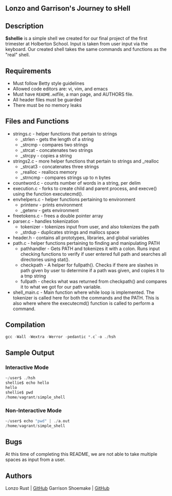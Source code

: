 ## Lonzo and Garrison's Journey to sHell
## Description

**$shellie** is a simple shell we created for our final project of the first trimester at Holberton School. Input is taken from user input via the keyboard. Our created shell takes the same commands and functions as the "real" shell.

## Requirements

* Must follow Betty style guidelines
* Allowed code editors are: vi, vim, and emacs
* Must  have `README.md`file, a man page, and AUTHORS file.
* All header files must be guarded
* There must be no memory leaks

## Files and Functions
 
* strings.c - helper functions that pertain to strings
  * _strlen - gets the length of a string
  * _strcmp - compares two strings
  * _strcat - concatenates two strings
  * _strcpy - copies a string
* strings2.c - more helper functions that pertain to strings and _realloc
  * _strcat3 - concatenates three strings
  * _realloc - reallocs memory
  * _strncmp - compares strings up to n bytes
* countword.c - counts number of words in a string, per delim
* execution.c - forks to create child and parent process, and execve() using the function executecmd().
* envhelpers.c - helper functions pertaining to environment
  * printenv - prints environment
  * _getenv - gets environment
* freetokens.c - frees a double pointer array
*  parser.c - handles tokenization
	* tokenizer - tokenizes input from user, and also tokenizes the path
	* _strdup - duplicates strings and mallocs space
* header.h - contains all prototypes, libraries, and global variables
* path.c - helper functions pertaining to finding and manipulating PATH
  * pathhandler - Gets PATH and tokenizes it with a colon. Runs input checking functions to verify if user entered full path and searches all directories using stat().
  * checkpath - A helper for fullpath(). Checks if there are slashes in path given by user to determine if a path was given, and copies it to a tmp string
  * fullpath - checks what was returned from checkpath() and compares it to what we got for our path variable.
 * shell_main.c - Main function where while loop is implemented. The tokenizer is called here for both the commands and the PATH.  This is also where where the executecmd() function is called to perform a command. 

## Compilation

```c
gcc -Wall -Wextra -Werror -pedantic *.c`-o ./hsh
```
## Sample Output
### Interactive Mode

```c
~/user$ ./hsh
shellie$ echo hello
hello
shellie$ pwd
/home/vagrant/simple_shell

```

### Non-Interactive Mode

```c
~/user$ echo "pwd" | ./a.out
/home/vagrant/simple_shell
```

## Bugs

At this time of completing this README, we are not able to take multiple spaces as input from a user.


## Authors

Lonzo Rust | [GitHub](https://github.com/lonzor)
Garrison Shoemake | [GitHub](https://github.com/Garrison-Shoemake)
